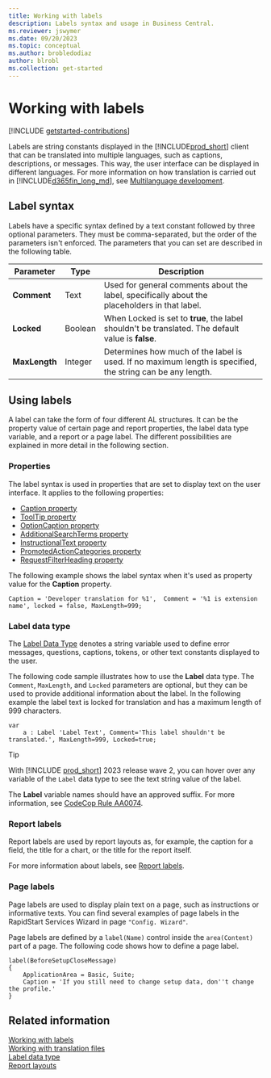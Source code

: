 ```yaml
---
title: Working with labels
description: Labels syntax and usage in Business Central.
ms.reviewer: jswymer
ms.date: 09/20/2023
ms.topic: conceptual
ms.author: brobledodiaz
author: blrobl
ms.collection: get-started
---
```


# Working with labels

[!INCLUDE [getstarted-contributions](includes/getstarted-contributions.md)]

Labels are string constants displayed in the [!INCLUDE[prod_short](includes/prod_short.md)] client that can be translated into multiple languages, such as captions, descriptions, or messages. This way, the user interface can be displayed in different languages. For more information on how translation is carried out in [!INCLUDE[d365fin_long_md](includes/d365fin_long_md.md)], see [Multilanguage development](devenv-work-with-translation-files.md).

## Label syntax

Labels have a specific syntax defined by a text constant followed by three optional parameters. They must be comma-separated, but the order of the parameters isn't enforced. The parameters that you can set are described in the following table.

| Parameter   | Type  | Description|
|-------------|-------|--------------|
|**Comment**  |Text   | Used for general comments about the label, specifically about the placeholders in that label.|
|**Locked**   |Boolean| When Locked is set to **true**, the label shouldn't be translated. The default value is **false**.|
|**MaxLength**|Integer| Determines how much of the label is used. If no maximum length is specified, the string can be any length.|

## Using labels

A label can take the form of four different AL structures. It can be the property value of certain page and report properties, the label data type variable, and a report or a page label. The different possibilities are explained in more detail in the following section.

### Properties

The label syntax is used in properties that are set to display text on the user interface. It applies to the following properties:

- [Caption property](properties/devenv-caption-property.md)  
- [ToolTip property](properties/devenv-tooltip-property.md)  
- [OptionCaption property](properties/devenv-optioncaption-property.md)  
- [AdditionalSearchTerms property](properties/devenv-additionalsearchterms-property.md)  
- [InstructionalText property](properties/devenv-instructionaltext-property.md)  
- [PromotedActionCategories property](properties/devenv-promotedactioncategories-property.md)  
- [RequestFilterHeading property](properties/devenv-requestfilterheading-property.md)  

The following example shows the label syntax when it's used as property value for the **Caption** property.

```AL
Caption = 'Developer translation for %1',  Comment = '%1 is extension name', locked = false, MaxLength=999;
```

### Label data type

The [Label Data Type](methods-auto/label/label-data-type.md) denotes a string variable used to define error messages, questions, captions, tokens, or other text constants displayed to the user. 

The following code sample illustrates how to use the **Label** data type. The `Comment`, `MaxLength`, and `Locked` parameters are optional, but they can be used to provide additional information about the label. In the following example the label text is locked for translation and has a maximum length of 999 characters.

```AL
var
    a : Label 'Label Text', Comment='This label shouldn't be translated.', MaxLength=999, Locked=true;
```

> [!TIP]  
> With [!INCLUDE [prod_short](includes/prod_short.md)] 2023 release wave 2, you can hover over any variable of the `Label` data type to see the text string value of the label.

The **Label** variable names should have an approved suffix. For more information, see [CodeCop Rule AA0074](analyzers/codecop-aa0074.md).


### Report labels

Report labels are used by report layouts as, for example, the caption for a field, the title for a chart, or the title for the report itself. 

For more information about labels, see [Report labels](./devenv-report-object.md#report-labels).


### Page labels

Page labels are used to display plain text on a page, such as instructions or informative texts. You can find several examples of page labels in the RapidStart Services Wizard in page `"Config. Wizard"`.

Page labels are defined by a `label(Name)` control inside the `area(Content)` part of a page. The following code shows how to define a page label.

```AL
label(BeforeSetupCloseMessage)
{
    ApplicationArea = Basic, Suite;
    Caption = 'If you still need to change setup data, don''t change the profile.'
}
```

## Related information

[Working with labels](devenv-using-labels.md)    
[Working with translation files](devenv-work-with-translation-files.md)  
[Label data type](methods-auto/label/label-data-type.md)   
[Report layouts](devenv-report-design-overview.md#report-layouts)
